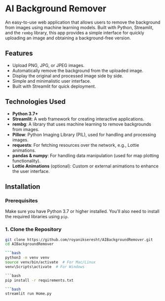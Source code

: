 # AI Background Remover

An easy-to-use web application that allows users to remove the background from images using machine learning models. Built with Python, Streamlit, and the `rembg` library, this app provides a simple interface for quickly uploading an image and obtaining a background-free version.

## Features

- Upload PNG, JPG, or JPEG images.
- Automatically remove the background from the uploaded image.
- Display the original and processed image side by side.
- Simple and minimalistic user interface.
- Built with Streamlit for quick deployment.

## Technologies Used

- **Python 3.7+**
- **Streamlit**: A web framework for creating interactive applications.
- **rembg**: A library that uses machine learning to remove backgrounds from images.
- **Pillow**: Python Imaging Library (PIL), used for handling and processing images.
- **requests**: For fetching resources over the network, e.g., Lottie animations.
- **pandas & numpy**: For handling data manipulation (used for map plotting functionality).
- **Lottie Animations** (optional): Custom or external animations to enhance the user interface.

## Installation

### Prerequisites

Make sure you have Python 3.7 or higher installed. You'll also need to install the required libraries using `pip`.

### 1. Clone the Repository

```bash
git clone https://github.com/royanikseresht/AIBackgroundRemover.git
cd AIBackgroundRemover

```bash
python3 -m venv venv
source venv/bin/activate  # For Mac/Linux
venv\Scripts\activate  # For Windows

```bash
pip install -r requirements.txt

```bash
streamlit run Home.py
